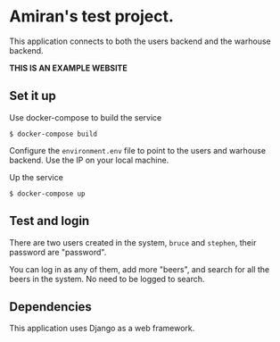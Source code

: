 Amiran's test project.
=======

This application connects to both the users backend and the warhouse backend.

**THIS IS AN EXAMPLE WEBSITE**

Set it up
------

Use docker-compose to build the service

    $ docker-compose build

Configure the `environment.env` file to point to the users and warhouse backend. Use the
IP on your local machine.


Up the service

    $ docker-compose up


Test and login
------

There are two users created in the system, `bruce` and `stephen`, their password are "password".

You can log in as any of them, add more "beers", and search for all the beers in the system. No need to be logged to search.


Dependencies
------

This application uses Django as a web framework.
